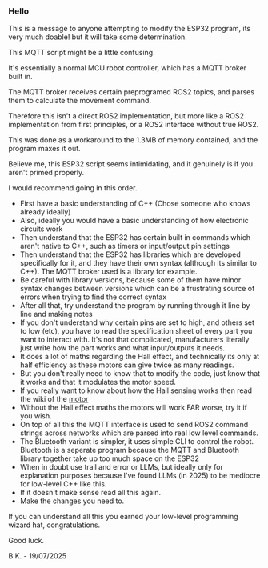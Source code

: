 ### Hello

This is a message to anyone attempting to modify the ESP32 program, its very much doable! but it will take some determination.

This MQTT script might be a little confusing.

It's essentially a normal MCU robot controller, which has a MQTT broker built in.

The MQTT broker receives certain preprogramed ROS2 topics, and parses them to calculate the movement command.

Therefore this isn't a direct ROS2 implementation, but more like a ROS2 implementation from first principles, or a ROS2 interface without true ROS2.

This was done as a workaround to the 1.3MB of memory contained, and the program maxes it out.

Believe me, this ESP32 script seems intimidating, and it genuinely is if you aren't primed properly.

I would recommend going in this order.
- First have a basic understanding of C++ (Chose someone who knows already ideally)
- Also, ideally you would have a basic understanding of how electronic circuits work
- Then understand that the ESP32 has certain built in commands which aren't native to C++, such as timers or input/output pin settings
- Then understand that the ESP32 has libraries which are developed specifically for it, and they have their own syntax (although its similar to C++). The MQTT broker used is a library for example.
- Be careful with library versions, because some of them have minor syntax changes between versions which can be a frustrating source of errors when trying to find the correct syntax
- After all that, try understand the program by running through it line by line and making notes
- If you don't understand why certain pins are set to high, and others set to low (etc), you have to read the specification sheet of every part you want to interact with. It's not that complicated, manufacturers literally just write how the part works and what input/outputs it needs.
- It does a lot of maths regarding the Hall effect, and technically its only at half efficiency as these motors can give twice as many readings.
- But you don't really need to know that to modify the code, just know that it works and that it modulates the motor speed.
- If you really want to know about how the Hall sensing works then read the wiki of the [motor](http://www.cqrobot.wiki/index.php/DC_Gearmotor_SKU:_CQR37D) 
- Without the Hall effect maths the motors will work FAR worse, try it if you wish.
- On top of all this the MQTT  interface is used to send ROS2 command strings across networks which are parsed into real low level commands.
- The Bluetooth variant is simpler, it uses simple CLI to control the robot. Bluetooth is a seperate program because the MQTT and Bluetooth library together take up too much space on the ESP32
- When in doubt use trail and error or LLMs, but ideally only for explanation purposes because I've found LLMs (in 2025) to be mediocre for low-level C++ like this.
- If it doesn't make sense read all this again.
- Make the changes you need to.

If you can understand all this you earned your low-level programming wizard hat, congratulations.

Good luck.

B.K. - 19/07/2025
